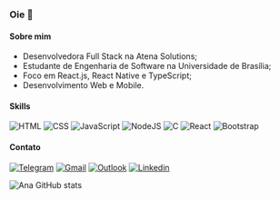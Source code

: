 ### Oie 👋

####  Sobre mim
-  Desenvolvedora Full Stack na Atena Solutions;
- Estudante de Engenharia de Software na Universidade de Brasília;
- Foco em React.js, React Native e TypeScript;
- Desenvolvimento Web e Mobile.

#### Skills

![HTML](https://img.shields.io/badge/HTML5-E34F26?style=for-the-badge&logo=html5&logoColor=white)
![CSS](https://img.shields.io/badge/CSS3-1572B6?style=for-the-badge&logo=css3&logoColor=white)
![JavaScript](https://img.shields.io/badge/JavaScript-F7DF1E?style=for-the-badge&logo=javascript&logoColor=black)
![NodeJS](https://img.shields.io/badge/Node.js-43853D?style=for-the-badge&logo=node.js&logoColor=white)
![C](https://img.shields.io/badge/C-00599C?style=for-the-badge&logo=c&logoColor=white)
![React](https://img.shields.io/badge/React-20232A?style=for-the-badge&logo=react&logoColor=61DAFB)
![Bootstrap](https://img.shields.io/badge/Bootstrap-563D7C?style=for-the-badge&logo=bootstrap&logoColor=white)

#### Contato
[![Telegram](https://img.shields.io/badge/Telegram-2CA5E0?style=for-the-badge&logo=telegram&logoColor=white)](https://t.me/anaaroch)
[![Gmail](https://img.shields.io/badge/Gmail-D14836?style=for-the-badge&logo=gmail&logoColor=white)](mailto:sqscamposuni@gmail.com)
[![Outlook](https://img.shields.io/badge/Microsoft_Outlook-0078D4?style=for-the-badge&logo=microsoft-outlook&logoColor=white)](mailto:ana_carolineee@hotmail.com)
[![Linkedin](https://img.shields.io/badge/LinkedIn-0077B5?style=for-the-badge&logo=linkedin&logoColor=white)](https://www.linkedin.com/in/ana-caroline-c-rocha-32b76a215/)

![Ana GitHub stats](https://github-readme-stats.vercel.app/api?username=anaaroch&show_icons=true&theme=material-palenight&include_all_commits=true&count_private=true)
